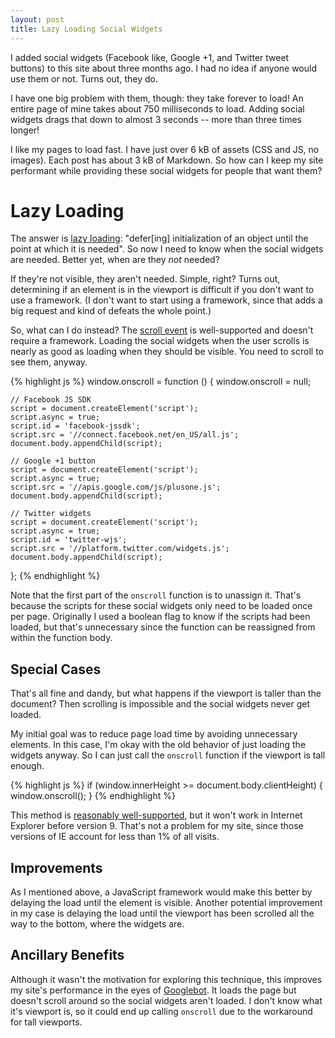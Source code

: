 ```yaml
---
layout: post
title: Lazy Loading Social Widgets
---
```


I added social widgets (Facebook like, Google +1, and Twitter tweet
buttons) to this site about three months ago. I had no idea if
anyone would use them or not. Turns out, they do.

I have one big problem with them, though: they take forever to load!
An entire page of mine takes about 750 milliseconds to load. Adding
social widgets drags that down to almost 3 seconds -- more than
three times longer!

I like my pages to load fast. I have just over 6 kB of assets (CSS
and JS, no images). Each post has about 3 kB of Markdown. So how
can I keep my site performant while providing these social widgets
for people that want them?

# Lazy Loading

The answer is [lazy loading][1]: "defer[ing] initialization of an
object until the point at which it is needed". So now I need to
know when the social widgets are needed. Better yet, when are they
*not* needed?

If they're not visible, they aren't needed. Simple, right? Turns
out, determining if an element is in the viewport is difficult if
you don't want to use a framework. (I don't want to start using a
framework, since that adds a big request and kind of defeats the
whole point.)

So, what can I do instead? The [scroll event][2] is well-supported
and doesn't require a framework. Loading the social widgets when
the user scrolls is nearly as good as loading when they should be
visible. You need to scroll to see them, anyway.

{% highlight js %}
window.onscroll = function () {
    window.onscroll = null;

    // Facebook JS SDK
    script = document.createElement('script');
    script.async = true;
    script.id = 'facebook-jssdk';
    script.src = '//connect.facebook.net/en_US/all.js';
    document.body.appendChild(script);

    // Google +1 button
    script = document.createElement('script');
    script.async = true;
    script.src = '//apis.google.com/js/plusone.js';
    document.body.appendChild(script);

    // Twitter widgets
    script = document.createElement('script');
    script.async = true;
    script.id = 'twitter-wjs';
    script.src = '//platform.twitter.com/widgets.js';
    document.body.appendChild(script);
};
{% endhighlight %}

Note that the first part of the `onscroll` function is to unassign
it. That's because the scripts for these social widgets only need
to be loaded once per page. Originally I used a boolean flag to
know if the scripts had been loaded, but that's unnecessary since
the function can be reassigned from within the function body.

## Special Cases

That's all fine and dandy, but what happens if the viewport is
taller than the document? Then scrolling is impossible and the
social widgets never get loaded.

My initial goal was to reduce page load time by avoiding unnecessary
elements. In this case, I'm okay with the old behavior of just
loading the widgets anyway. So I can just call the `onscroll`
function if the viewport is tall enough.

{% highlight js %}
if (window.innerHeight >= document.body.clientHeight) {
    window.onscroll();
}
{% endhighlight %}

This method is [reasonably well-supported][3], but it won't work
in Internet Explorer before version 9. That's not a problem for my
site, since those versions of IE account for less than 1% of all
visits.

## Improvements

As I mentioned above, a JavaScript framework would make this better
by delaying the load until the element is visible. Another potential
improvement in my case is delaying the load until the viewport has
been scrolled all the way to the bottom, where the widgets are.

## Ancillary Benefits

Although it wasn't the motivation for exploring this technique,
this improves my site's performance in the eyes of [Googlebot][4].
It loads the page but doesn't scroll around so the social widgets
aren't loaded. I don't know what it's viewport is, so it could end
up calling `onscroll` due to the workaround for tall viewports.

[1]: http://en.wikipedia.org/wiki/Lazy_loading
[2]: http://www.quirksmode.org/dom/events/scroll.html
[3]: http://www.quirksmode.org/dom/w3c_cssom.html
[4]: http://en.wikipedia.org/wiki/Googlebot
